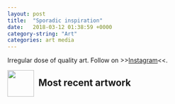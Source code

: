 ```yaml
---
layout: post
title:  "Sporadic inspiration"
date:   2018-03-12 01:38:59 +0000
category-string: "Art"
categories: art media
---
```


<script type="text/javascript" src="/assets/script/instafeed.min.js"></script>
<script type="text/javascript">
    var feed = new Instafeed({
        get: 'user',
        sortBy: 'most-recent',
        userId: '4458149796',
        accessToken: '4458149796.1677ed0.7cea947e0c7a4f59a3561113bf2f82c7',
        resolution: 'low_resolution',
        filter: function(image) {
          return image.likes.count >= 5;
        }
    });
    feed.run();
</script>

Irregular dose of quality art. Follow on >>[Instagram](https://www.instagram.com/sporadic_inspiration/)<<.

<img src="{{ site.baseurl }}/assets/icon/sporadic.png" align="left" style="width:60px; margin-right: 10px;">
<h2> Most recent artwork </h2>
<div id="instafeed"></div>
